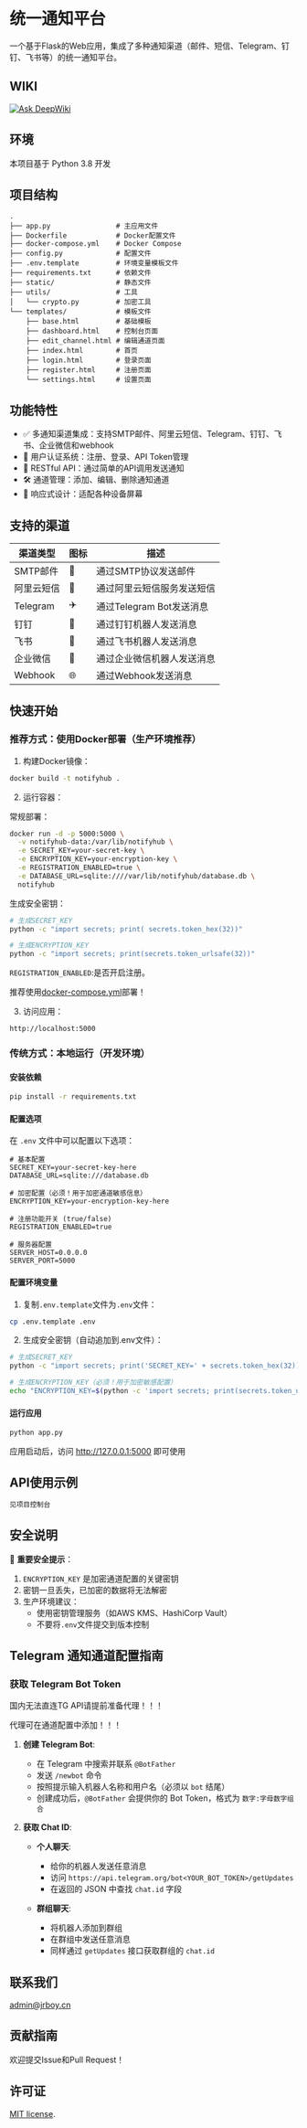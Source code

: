# 统一通知平台

一个基于Flask的Web应用，集成了多种通知渠道（邮件、短信、Telegram、钉钉、飞书等）的统一通知平台。

## WIKI
[![Ask DeepWiki](https://deepwiki.com/badge.svg)](https://deepwiki.com/zmide/NotifyHub)

## 环境

本项目基于 Python 3.8 开发

## 项目结构

```
.
├── app.py                # 主应用文件
├── Dockerfile            # Docker配置文件
├── docker-compose.yml    # Docker Compose
├── config.py             # 配置文件
├── .env.template         # 环境变量模板文件
├── requirements.txt      # 依赖文件
├── static/               # 静态文件
├── utils/                # 工具
│   └── crypto.py         # 加密工具
└── templates/            # 模板文件
    ├── base.html         # 基础模板
    ├── dashboard.html    # 控制台页面
    ├── edit_channel.html # 编辑通道页面
    ├── index.html        # 首页
    ├── login.html        # 登录页面
    ├── register.html     # 注册页面
    └── settings.html     # 设置页面
```

## 功能特性

- ✅ 多通知渠道集成：支持SMTP邮件、阿里云短信、Telegram、钉钉、飞书、企业微信和webhook
- 🔑 用户认证系统：注册、登录、API Token管理
- 🚀 RESTful API：通过简单的API调用发送通知
- 🛠️ 通道管理：添加、编辑、删除通知通道
- 📱 响应式设计：适配各种设备屏幕

## 支持的渠道

| 渠道类型     | 图标 | 描述                 |
|----------|------|--------------------|
| SMTP邮件   | 📧 | 通过SMTP协议发送邮件 |
| 阿里云短信  | 📱 | 通过阿里云短信服务发送短信 |
| Telegram | ✈️ | 通过Telegram Bot发送消息 |
| 钉钉      | 💬 | 通过钉钉机器人发送消息 |
| 飞书      | 📝 | 通过飞书机器人发送消息 |
| 企业微信   | 🏢 | 通过企业微信机器人发送消息 |
| Webhook  | 🌐 | 通过Webhook发送消息 |

## 快速开始

### 推荐方式：使用Docker部署（生产环境推荐）

1. 构建Docker镜像：
```bash
docker build -t notifyhub .
```

2. 运行容器：

常规部署：
```bash
docker run -d -p 5000:5000 \
  -v notifyhub-data:/var/lib/notifyhub \
  -e SECRET_KEY=your-secret-key \
  -e ENCRYPTION_KEY=your-encryption-key \
  -e REGISTRATION_ENABLED=true \
  -e DATABASE_URL=sqlite:////var/lib/notifyhub/database.db \
  notifyhub
```
生成安全密钥：
```bash
# 生成SECRET_KEY
python -c "import secrets; print( secrets.token_hex(32))"

# 生成ENCRYPTION_KEY
python -c "import secrets; print(secrets.token_urlsafe(32))"
```
`REGISTRATION_ENABLED`:是否开启注册。

推荐使用[docker-compose.yml](./docker-compose.yml)部署！


3. 访问应用：
```
http://localhost:5000
```

### 传统方式：本地运行（开发环境）

#### 安装依赖
```bash
pip install -r requirements.txt
```

#### 配置选项
在 `.env` 文件中可以配置以下选项：
 
```env
# 基本配置
SECRET_KEY=your-secret-key-here
DATABASE_URL=sqlite:///database.db

# 加密配置（必须！用于加密通道敏感信息）
ENCRYPTION_KEY=your-encryption-key-here

# 注册功能开关 (true/false)
REGISTRATION_ENABLED=true
 
# 服务器配置
SERVER_HOST=0.0.0.0
SERVER_PORT=5000
```

#### 配置环境变量

1. 复制`.env.template`文件为`.env`文件：
```bash
cp .env.template .env
```

2. 生成安全密钥（自动追加到.env文件）：
```bash
# 生成SECRET_KEY
python -c "import secrets; print('SECRET_KEY=' + secrets.token_hex(32))" >> .env

# 生成ENCRYPTION_KEY（必须！用于加密敏感配置）
echo "ENCRYPTION_KEY=$(python -c 'import secrets; print(secrets.token_urlsafe(32))')" >> .env
```

#### 运行应用
```bash
python app.py
```

应用启动后，访问 http://127.0.0.1:5000 即可使用


## API使用示例

```bash
见项目控制台
```

## 安全说明

🔐 **重要安全提示**：
1. `ENCRYPTION_KEY` 是加密通道配置的关键密钥
2. 密钥一旦丢失，已加密的数据将无法解密
3. 生产环境建议：
   - 使用密钥管理服务（如AWS KMS、HashiCorp Vault）
   - 不要将`.env`文件提交到版本控制



## Telegram 通知通道配置指南

### 获取 Telegram Bot Token

国内无法直连TG API请提前准备代理！！！

代理可在通道配置中添加！！！

1. **创建 Telegram Bot**:
   - 在 Telegram 中搜索并联系 `@BotFather`
   - 发送 `/newbot` 命令
   - 按照提示输入机器人名称和用户名（必须以 `bot` 结尾）
   - 创建成功后，`@BotFather` 会提供你的 Bot Token，格式为 `数字:字母数字组合`

2. **获取 Chat ID**:
   - **个人聊天**: 
     - 给你的机器人发送任意消息
     - 访问 `https://api.telegram.org/bot<YOUR_BOT_TOKEN>/getUpdates`
     - 在返回的 JSON 中查找 `chat.id` 字段

   - **群组聊天**:
     - 将机器人添加到群组
     - 在群组中发送任意消息
     - 同样通过 `getUpdates` 接口获取群组的 `chat.id`

## 联系我们
admin@jrboy.cn

## 贡献指南

欢迎提交Issue和Pull Request！

## 许可证

[MIT license](./LICENSE).